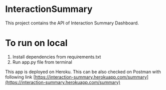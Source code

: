 # InteractionSummary

This project contains the API of Interaction Summary Dashboard.

# To run on local
1. Install dependencies from requirements.txt
2. Run app.py file from terminal <python app.py>


 This app is deployed on Heroku. This can be also checked on Postman with following link [https://interaction-summary.herokuapp.com/summary](https://interaction-summary.herokuapp.com/summary)
